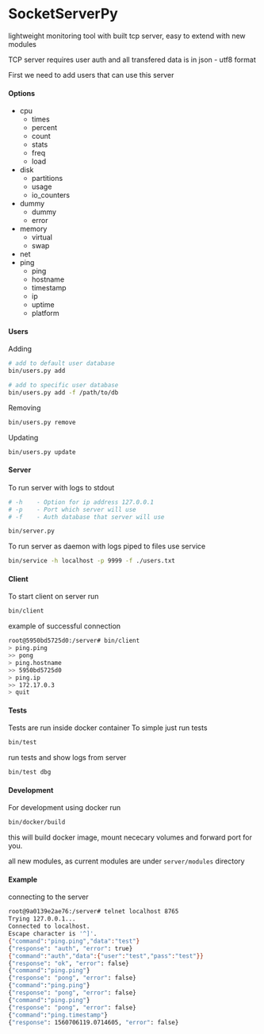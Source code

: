 # SocketServerPy

lightweight monitoring tool with built tcp server, easy to extend with new modules

TCP server requires user auth and all transfered data is in json - utf8 format 

First we need to add users that can use this server 

#### Options 

 - cpu
    - times
    - percent
    - count 
    - stats 
    - freq 
    - load 
 - disk
    - partitions
    - usage
    - io_counters
 - dummy
    - dummy
    - error
 - memory
    - virtual
    - swap
 - net
 - ping
    - ping 
    - hostname
    - timestamp
    - ip 
    - uptime
    - platform


#### Users 

Adding 
```bash
# add to default user database 
bin/users.py add

# add to specific user database 
bin/users.py add -f /path/to/db 
```

Removing 
```bash
bin/users.py remove 
```

Updating
```bash
bin/users.py update 
```

#### Server
To run server with logs to stdout  
```bash
# -h    - Option for ip address 127.0.0.1
# -p    - Port which server will use 
# -f    - Auth database that server will use 

bin/server.py 
```

To run server as daemon with logs piped to files use service
```bash
bin/service -h localhost -p 9999 -f ./users.txt
```

#### Client 
To start client on server run 
```bash
bin/client
```

example of successful connection 
```bash
root@5950bd5725d0:/server# bin/client
> ping.ping
>> pong
> ping.hostname
>> 5950bd5725d0
> ping.ip
>> 172.17.0.3
> quit
```

#### Tests 

Tests are run inside docker container 
To simple just run tests
```bash 
bin/test
```

run tests and show logs from server 
```bash
bin/test dbg
```


#### Development

For development using docker run 
```bash
bin/docker/build
```

this will build docker image, mount nececary volumes and forward port for you.

all new modules, as current modules are under `server/modules` directory 


#### Example
connecting to the server 
```bash
root@9a0139e2ae76:/server# telnet localhost 8765
Trying 127.0.0.1...
Connected to localhost.
Escape character is '^]'.
{"command":"ping.ping","data":"test"}
{"response": "auth", "error": true}
{"command":"auth","data":{"user":"test","pass":"test"}}
{"response": "ok", "error": false}
{"command":"ping.ping"}
{"response": "pong", "error": false}
{"command":"ping.ping"}
{"response": "pong", "error": false}
{"command":"ping.ping"}
{"response": "pong", "error": false}
{"command":"ping.timestamp"}
{"response": 1560706119.0714605, "error": false}
```
